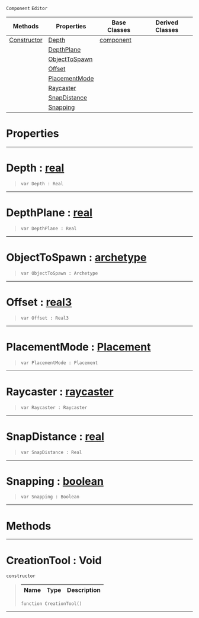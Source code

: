  `Component` `Editor`



|Methods|Properties|Base Classes|Derived Classes|
|---|---|---|---|
|[ Constructor](https://github.com/zeroengineteam/ZeroDocs/code_reference/class_reference/creationtool.markdown#creationtool-void)|[ Depth](https://github.com/zeroengineteam/ZeroDocs/code_reference/class_reference/creationtool.markdown#depth-zero-engine-docume)|[component](https://github.com/zeroengineteam/ZeroDocs/code_reference/class_reference/component.markdown)| |
| |[ DepthPlane](https://github.com/zeroengineteam/ZeroDocs/code_reference/class_reference/creationtool.markdown#depthplane-zero-engine-d)| | |
| |[ ObjectToSpawn](https://github.com/zeroengineteam/ZeroDocs/code_reference/class_reference/creationtool.markdown#objecttospawn-zero-engin)| | |
| |[ Offset](https://github.com/zeroengineteam/ZeroDocs/code_reference/class_reference/creationtool.markdown#offset-zero-engine-docum)| | |
| |[ PlacementMode](https://github.com/zeroengineteam/ZeroDocs/code_reference/class_reference/creationtool.markdown#placementmode-zero-engin)| | |
| |[ Raycaster](https://github.com/zeroengineteam/ZeroDocs/code_reference/class_reference/creationtool.markdown#raycaster-zero-engine-do)| | |
| |[ SnapDistance](https://github.com/zeroengineteam/ZeroDocs/code_reference/class_reference/creationtool.markdown#snapdistance-zero-engine)| | |
| |[ Snapping](https://github.com/zeroengineteam/ZeroDocs/code_reference/class_reference/creationtool.markdown#snapping-zero-engine-doc)| | |


 #  Properties


---  
 #  Depth : [real](https://github.com/zeroengineteam/ZeroDocs/code_reference/zilch_base_types/real.markdown)

> 
> ``` lang=cpp, name=Zilch
> var Depth : Real


---  
 #  DepthPlane : [real](https://github.com/zeroengineteam/ZeroDocs/code_reference/zilch_base_types/real.markdown)

> 
> ``` lang=cpp, name=Zilch
> var DepthPlane : Real


---  
 #  ObjectToSpawn : [archetype](https://github.com/zeroengineteam/ZeroDocs/code_reference/class_reference/archetype.markdown)

> 
> ``` lang=cpp, name=Zilch
> var ObjectToSpawn : Archetype


---  
 #  Offset : [real3](https://github.com/zeroengineteam/ZeroDocs/code_reference/zilch_base_types/real3.markdown)

> 
> ``` lang=cpp, name=Zilch
> var Offset : Real3


---  
 #  PlacementMode : [Placement](https://github.com/zeroengineteam/ZeroDocs/code_reference/enum_reference.markdown#placement)

> 
> ``` lang=cpp, name=Zilch
> var PlacementMode : Placement


---  
 #  Raycaster : [raycaster](https://github.com/zeroengineteam/ZeroDocs/code_reference/class_reference/raycaster.markdown)

> 
> ``` lang=cpp, name=Zilch
> var Raycaster : Raycaster


---  
 #  SnapDistance : [real](https://github.com/zeroengineteam/ZeroDocs/code_reference/zilch_base_types/real.markdown)

> 
> ``` lang=cpp, name=Zilch
> var SnapDistance : Real


---  
 #  Snapping : [boolean](https://github.com/zeroengineteam/ZeroDocs/code_reference/zilch_base_types/boolean.markdown)

> 
> ``` lang=cpp, name=Zilch
> var Snapping : Boolean


---  
 #  Methods


---  
 #  CreationTool : Void

 `constructor`

> 
> |Name|Type|Description|
> |---|---|---|
> ``` lang=cpp, name=Zilch
> function CreationTool()
> ``` 


---  
 

 
